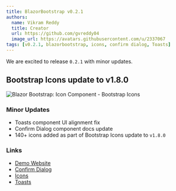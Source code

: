 ```yaml
---
title: BlazorBootstrap v0.2.1
authors:
  name: Vikram Reddy
  title: Creator
  url: https://github.com/gvreddy04
  image_url: https://avatars.githubusercontent.com/u/2337067
tags: [v0.2.1, blazorbootstrap, icons, confirm dialog, Toasts]
---
```


We are excited to release `0.2.1` with minor updates.

## Bootstrap Icons update to v1.8.0

<img src="https://i.imgur.com/273TamX.png" alt="Blazor Bootstrap: Icon Component - Bootstrap Icons" />

<!--truncate-->

### Minor Updates

- Toasts component UI alignment fix
- Confirm Dialog component docs update
- 140+ icons added as part of Bootstrap Icons update to `v1.8.0`

### Links

- [Demo Website](https://demos.getblazorbootstrap.com/)
- [Confirm Dialog](https://demos.getblazorbootstrap.com/confirm-dialog)
- [Icons](https://demos.getblazorbootstrap.com/icons)
- [Toasts](https://demos.getblazorbootstrap.com/toasts)